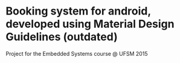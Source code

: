 # Booking system for android, developed using Material Design Guidelines (outdated)
Project for the Embedded Systems course @ UFSM 2015
